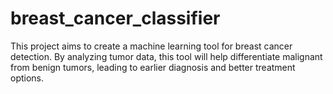 # breast_cancer_classifier
This project aims to create a machine learning tool for breast cancer detection. By analyzing tumor data, this tool will help differentiate malignant from benign tumors, leading to earlier diagnosis and better treatment options.
